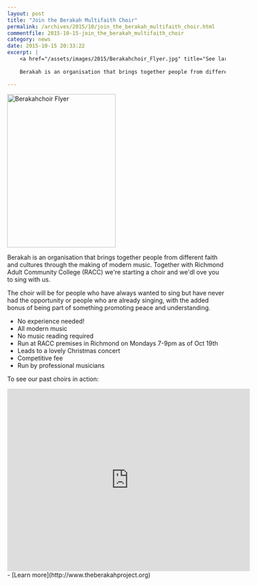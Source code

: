 ```yaml
---
layout: post
title: "Join the Berakah Multifaith Choir"
permalink: /archives/2015/10/join_the_berakah_multifaith_choir.html
commentfile: 2015-10-15-join_the_berakah_multifaith_choir
category: news
date: 2015-10-15 20:33:22
excerpt: |
    <a href="/assets/images/2015/Berakahchoir_Flyer.jpg" title="See larger version of - Berakahchoir Flyer"><img src="/assets/images/2015/Berakahchoir_Flyer_thumb.jpg" width="150" height="212" alt="Berakahchoir Flyer" class="photo right" /></a>
    
    Berakah is an organisation that brings together people from different faith and cultures through the making of modern music. Together with Richmond Adult Community College (RACC) we're starting a choir and we'd love you to sing with us.

---
```


<a href="/assets/images/2015/Berakahchoir_Flyer.jpg" title="See larger version of - Berakahchoir Flyer"><img src="/assets/images/2015/Berakahchoir_Flyer_thumb.jpg" width="250" height="353" alt="Berakahchoir Flyer" class="photo right" /></a>

Berakah is an organisation that brings together people from different faith and cultures through the making of modern music. Together with Richmond Adult Community College (RACC) we're starting a choir and we'dl ove you to sing with us.

The choir will be for people who have always wanted to sing but have never had the opportunity or people who are already singing, with the added bonus of being part of something promoting peace and understanding.

-   No experience needed!
-   All modern music
-   No music reading required
-   Run at RACC premises in Richmond on Mondays 7-9pm as of Oct 19th
-   Leads to a lovely Christmas concert
-   Competitive fee
-   Run by professional musicians

To see our past choirs in action:

<iframe width="560" height="420" src="https://www.youtube-nocookie.com/embed/CTBCEdGS4zU?rel=0" frameborder="0" allowfullscreen>
</iframe>
-   [Learn more](http://www.theberakahproject.org)
